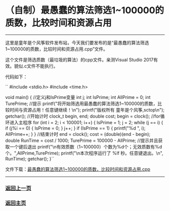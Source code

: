 # （自制）最愚蠢的算法筛选1~100000的质数，比较时间和资源占用
-----------------------------

这里是童年是个风筝软件发布站，今天我们要发布的是“最愚蠢的算法筛选1~100000的质数，比较时间和资源占用.cpp”文件。

这个文件是筛选质数（最垃圾的算法）的cpp文件。亲测Visual Studio 2017有效。貌似.c文件不能执行。

代码如下：

``
#include <stdio.h>
#include <time.h>

void main()
{
	//定义j和IsPrime变量
	int j;
	int IsPrime;
	int AllPrime = 0;
	int TurePrime;
	//提示
	printf("将开始筛选用最愚蠢的算法筛选1~100000的质数，比较时间与资源占用！任意键继续！\n");
	printf("版权所有 童年是个风筝,sctop\n");
	getchar();
	//开始计时
	clock_t begin, end;
	double cost;
	begin = clock();
	//for循环进入主程序
	for (int i = 2; i < 100001; i++)
	{
		IsPrime = 1;
		j = 2;
		while (j == i)
		{
			if (j%i == 0)
			{
				IsPrime = 0;
			}
			j++;
		}
		if (IsPrime == 1)
		{
			printf("%d ", i);
			AllPrime++;
		}
	}
	//结束计时
	end = clock();
	cost = (double)(end - begin);
	double RunTime = cost / 1000;
	TurePrime = 100000 - AllPrime;
	//提示并且获取一个键后退出
	printf("\n有效质数（1~100000）个数为%d个；无效质数有%d个。",AllPrime,TurePrime);
	printf("\n本次程序运行了 %lf 秒。任意键退出。\n", RunTime);
	getchar();
}``

文件下载：[最愚蠢的算法筛选1~100000的质数，比较时间和资源占用.cpp](/WebFile/最愚蠢的算法筛选1~100000的质数，比较时间和资源占用.cpp)

----------

### <a href="javascript :;" onClick="javascript :history.back(-1);">返回上一页</a>
### [返回主页](https://sctop.github.io/Micro-Soft)